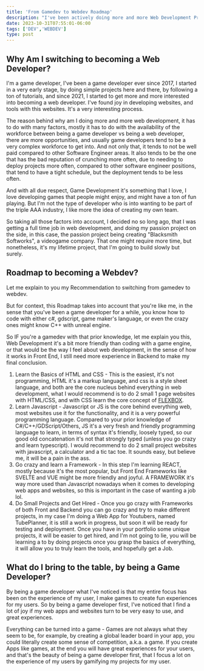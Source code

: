 ```yaml
---
title: 'From Gamedev to Webdev Roadmap'
description: "I've been actively doing more and more Web Development Projects, and let me tell how the journey has been so far, and my recommendations for anyone interested in going the same route."
date: 2023-10-31T07:55:01-06:00
tags: ['DEV','WEBDEV']
type: post
---
```


## Why Am I switching to becoming a Web Developer?

I'm a game developer, I've been a game developer ever since 2017, I started in a very early stage, by doing simple projects here and there, by following a ton of tutorials, and since 2021, I started to get more and more interested into becoming a web developer. I've found joy in developing websites, and tools with this websites. It's a very interesting process.

The reason behind why am I doing more and more web development, it has to do with many factors, mostly it has to do with the availability of the workforce between being a game developer vs being a web developer, there are more opportunities, and usually game developers tend to be a very complex workforce to get into. And not only that, it tends to not be well paid compared to other Software Engineer areas.
It also tends to be the one that has the bad reputation of crunching more often, due to needing to deploy projects more often, compared to other software engineer positions, that tend to have a tight schedule, but the deployment tends to be less often.

And with all due respect, Game Development it's something that I love, I love developing games that people might enjoy, and might have a ton of fun playing. But I'm not the type of developer who is into wanting to be part of the triple AAA industry, I like more the idea of creating my own team.

So taking all those factors into account, I decided no so long ago, that I was getting a full time job in web development, and doing my passion project on the side, in this case, the passion project being creating "Blacksmith Softworks", a videogame company. That one might require more time, but nonetheless, it's my lifetime project, that I'm going to build slowly but surely.

## Roadmap to becoming a Webdev?

Let me explain to you my Recommendation to switching from gamedev to webdev.

But for context, this Roadmap takes into account that you're like me, in the sense that you've been a game developer for a while, you know how to code with either c#, gdscript, game maker's language, or even the crazy ones might know C++ with unreal engine.

So IF you're a gamedev with that prior knowledge, let me explain you this, Web Development it's a bit more friendly than coding with a game engine, or that would be the way I feel about web development, in the sense of how it works in Front End, I still need more experience in Backend to make my final conclusion.

1. Learn the Basics of HTML and CSS - This is the easiest, it's not programming, HTML it's a markup language, and css is a style sheet language, and both are the core nucleus behind everything in web development, what I would recommend is to do 2 small 1 page websites with HTML/CSS, and with CSS learn the core concept of [FLEXBOX](https://css-tricks.com/snippets/css/a-guide-to-flexbox/).
2. Learn Javascript - Javascript or JS is the core behind everything web, most websites use it for the functionality, and it is a very powerful programming language. Compared to your prior knowledge of C#/C++/GDScript/Others, JS it's a very fresh and friendly programming language to learn, in terms of syntax it's friendly, loosely typed, so our good old concatenation it's not that strongly typed (unless you go crazy and learn typescript). I would recommend to do 2 small project websites with javascript, a calculator and a tic tac toe. It sounds easy, but believe me, it will be a pain in the ass.
3. Go crazy and learn a Framework -  In this step I'm learning REACT, mostly because it's the most popular, but Front End Frameworks like SVELTE and VUE might be more friendly and joyful. A FRAMEWORK it's way more used than Javascript nowadays when it comes to developing web apps and websites, so this is important in the case of wanting a job lol.
4. Do Small Projects and Get Hired - Once you go crazy with Frameworks of both Front and Backend you can go crazy and try to make different projects, in my case I'm doing a Web App for Youtubers, named TubePlanner, it is still a work in progress, but soon it will be ready for testing and deployment. Once you have in your portfolio some unique projects, it will be easier to get hired, and I'm not going to lie, you will be learning a to by doing projects once you grasp the basics of everything, it will allow you to truly learn the tools, and hopefully get a Job.

## What do I bring to the table, by being a Game Developer?

By being a game developer what I've noticed is that my entire focus has been on the experience of my user, I make games to create fun experiences for my users. So by being a game developer first, I've noticed that I find a lot of joy if my web apps and websites turn to be very easy to use, and great experiences.

Everything can be turned into a game - Games are not always what they seem to be, for example, by creating a global leader board in your app, you could literally create some sense of competition, a.k.a. a game. If you create Apps like games, at the end you will have great experiences for your users, and that's the beauty of being a game developer first, that I focus a lot on the experience of my users by gamifying my projects for my user.
